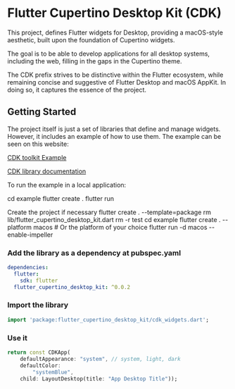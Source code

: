 # Flutter Cupertino Desktop Kit (CDK)

This project, defines Flutter widgets for Desktop, providing a macOS-style aesthetic, built upon the foundation of Cupertino widgets.

The goal is to be able to develop applications for all desktop systems, including the web, filling in the gaps in the Cupertino theme.

The CDK prefix strives to be distinctive within the Flutter ecosystem, while remaining concise and suggestive of Flutter Desktop and macOS AppKit. In doing so, it captures the essence of the project.

## Getting Started

The project itself is just a set of libraries that define and manage widgets. However, it includes an example of how to use them. The example can be seen on this website:

[CDK toolkit Example](https://optimisme.github.io/flutter_cupertino_desktop_kit/gh-pages/example/)

[CDK library documentation](https://optimisme.github.io/flutter_cupertino_desktop_kit/gh-pages/doc/)

To run the example in a local application:

cd example
flutter create .
flutter run

Create the project if necessary
flutter create . --template=package
rm lib/flutter_cupertino_desktop_kit.dart
rm -r test
cd example
flutter create . --platform macos # Or the platform of your choice
flutter run -d macos --enable-impeller

### Add the library as a dependency at pubspec.yaml

```yaml
dependencies:
  flutter:
    sdk: flutter
  flutter_cupertino_desktop_kit: ^0.0.2
```

### Import the library

```dart
import 'package:flutter_cupertino_desktop_kit/cdk_widgets.dart';
```

### Use it
```dart
return const CDKApp(
    defaultAppearance: "system", // system, light, dark
    defaultColor:
        "systemBlue", 
    child: LayoutDesktop(title: "App Desktop Title"));
```